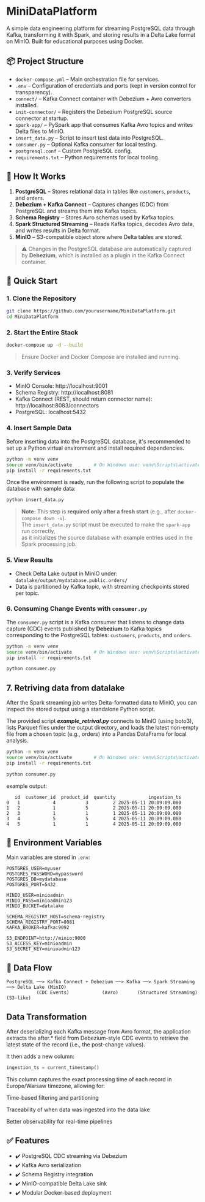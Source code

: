 # MiniDataPlatform

A simple data engineering platform for streaming PostgreSQL data through Kafka, transforming it with Spark, and storing results in a Delta Lake format on MinIO. Built for educational purposes using Docker.

## 📦 Project Structure

- `docker-compose.yml` – Main orchestration file for services.
- `.env` – Configuration of credentials and ports (kept in version control for transparency).
- `connect/` – Kafka Connect container with Debezium + Avro converters installed.
- `init-connector/` – Registers the Debezium PostgreSQL source connector at startup.
- `spark-app/` – PySpark app that consumes Kafka Avro topics and writes Delta files to MinIO.
- `insert_data.py` – Script to insert test data into PostgreSQL.
- `consumer.py` – Optional Kafka consumer for local testing.
- `postgresql.conf` – Custom PostgreSQL config.
- `requirements.txt` – Python requirements for local tooling.

## 🚀 How It Works

1. **PostgreSQL** – Stores relational data in tables like `customers`, `products`, and `orders`.
2. **Debezium + Kafka Connect** – Captures changes (CDC) from PostgreSQL and streams them into Kafka topics.
3. **Schema Registry** – Stores Avro schemas used by Kafka topics.
4. **Spark Structured Streaming** – Reads Kafka topics, decodes Avro data, and writes results in Delta format.
5. **MinIO** – S3-compatible object store where Delta tables are stored.

> ⚠️ Changes in the PostgreSQL database are automatically captured by **Debezium**, which is installed as a plugin in the Kafka Connect container.

## 🧪 Quick Start

### 1. Clone the Repository

```bash
git clone https://github.com/yourusername/MiniDataPlatform.git
cd MiniDataPlatform
```

### 2. Start the Entire Stack

```bash
docker-compose up -d --build
```

> Ensure Docker and Docker Compose are installed and running.

### 3. Verify Services

- MinIO Console: http://localhost:9001  
- Schema Registry: http://localhost:8081  
- Kafka Connect (REST, should return connector name): http://localhost:8083/connectors  
- PostgreSQL: localhost:5432

### 4. Insert Sample Data

Before inserting data into the PostgreSQL database, it's recommended to set up a Python virtual environment and install required dependencies.

```bash
python -m venv venv
source venv/bin/activate        # On Windows use: venv\Scripts\activate
pip install -r requirements.txt
```

Once the environment is ready, run the following script to populate the database with sample data:

```bash
python insert_data.py
```

> **Note:** This step is **required only after a fresh start** (e.g., after `docker-compose down -v`).  
> The `insert_data.py` script must be executed to make the `spark-app` run correctly,  
> as it initializes the source database with example entries used in the Spark processing job.

### 5. View Results

- Check Delta Lake output in MinIO under: `datalake/output/mydatabase.public.orders/`
- Data is partitioned by Kafka topic, with streaming checkpoints stored per topic.

### 6. Consuming Change Events with `consumer.py`

The `consumer.py` script is a Kafka consumer that listens to change data capture (CDC) events published by **Debezium** to Kafka topics corresponding to the PostgreSQL tables: `customers`, `products`, and `orders`.

```bash
python -m venv venv
source venv/bin/activate        # On Windows use: venv\Scripts\activate
pip install -r requirements.txt
```

```bash
python consumer.py
```

## 7. Retriving data from datalake

After the Spark streaming job writes Delta-formatted data to MinIO, you can inspect the stored output using a standalone Python script.

The provided script ***example_retrival.py*** connects to MinIO (using boto3), lists Parquet files under the output directory, and loads the latest non-empty file from a chosen topic (e.g., orders) into a Pandas DataFrame for local analysis.

```bash
python -m venv venv
source venv/bin/activate        # On Windows use: venv\Scripts\activate
pip install -r requirements.txt
```

```bash
python consumer.py
```

example output:
```
   id  customer_id  product_id  quantity            ingestion_ts
0   1            4           3         2 2025-05-11 20:09:09.080
1   2            1           5         2 2025-05-11 20:09:09.080
2   3            1           1         1 2025-05-11 20:09:09.080
3   4            5           5         4 2025-05-11 20:09:09.080
4   5            1           1         4 2025-05-11 20:09:09.080
```

## 🧾 Environment Variables

Main variables are stored in `.env`:

```env
POSTGRES_USER=myuser
POSTGRES_PASSWORD=mypassword
POSTGRES_DB=mydatabase
POSTGRES_PORT=5432

MINIO_USER=minioadmin
MINIO_PASS=minioadmin123
MINIO_BUCKET=datalake

SCHEMA_REGISTRY_HOST=schema-registry
SCHEMA_REGISTRY_PORT=8081
KAFKA_BROKER=kafka:9092

S3_ENDPOINT=http://minio:9000
S3_ACCESS_KEY=minioadmin
S3_SECRET_KEY=minioadmin123
```

## 📂 Data Flow

```text
PostgreSQL ──> Kafka Connect + Debezium ──> Kafka ──> Spark Streaming ──> Delta Lake (MinIO)
           (CDC Events)            (Avro)       (Structured Streaming)       (S3-like)
```

## Data Transformation

After deserializing each Kafka message from Avro format, the application extracts the after.* field from Debezium-style CDC events to retrieve the latest state of the record (i.e., the post-change values).

It then adds a new column:

```python
ingestion_ts = current_timestamp()
```

This column captures the exact processing time of each record in Europe/Warsaw timezone, allowing for:

Time-based filtering and partitioning

Traceability of when data was ingested into the data lake

Better observability for real-time pipelines

## ✅ Features

- ✔️ PostgreSQL CDC streaming via Debezium
- ✔️ Kafka Avro serialization
- ✔️ Schema Registry integration
- ✔️ MinIO-compatible Delta Lake sink
- ✔️ Modular Docker-based deployment